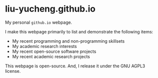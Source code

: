 # liu-yucheng.github.io

My personal `github.io` webpage.

I make this webpage primarily to list and demonstrate the following items:

- My recent programming and non-programming skillsets
- My academic research interests
- My recent open-source software projects
- My recent academic research projects

This webpage is open-source. And, I release it under the GNU AGPL3 license.
